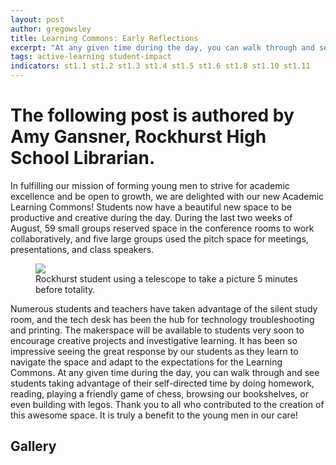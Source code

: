 ```yaml
---
layout: post
author: gregowsley
title: Learning Commons: Early Reflections
excerpt: "At any given time during the day, you can walk through and see students taking advantage of their self-directed time."
tags: active-learning student-impact
indicators: st1.1 st1.2 st1.3 st1.4 st1.5 st1.6 st1.8 st1.10 st1.11 
---
```

# The following post is authored by Amy Gansner, Rockhurst High School Librarian.

In fulfilling our mission of forming young men to strive for academic excellence and be open to growth, we are delighted with our new Academic Learning Commons! Students now have a beautiful new space to be productive and creative during the day. During the last two weeks of August, 59 small groups reserved space in the conference rooms to work collaboratively, and five large groups used the pitch space for meetings, presentations, and class speakers. 

<div class="flex-wrapper">
  <figure>
    <img src="{{ site.baseurl }}/img/LC-1.jpeg.jpg">
    <figcaption>Rockhurst student using a telescope to take a picture 5 minutes before totality.</figcaption>
  </figure>
</div>

Numerous students and teachers have taken advantage of the silent study room, and the tech desk has been the hub for technology troubleshooting and printing.  The makerspace will be available to students very soon to encourage creative projects and investigative learning. It has been so impressive seeing the great response by our students as they learn to navigate the space and adapt to the expectations for the Learning Commons. At any given time during the day, you can walk through and see students taking advantage of their self-directed time by doing homework, reading, playing a friendly game of chess, browsing our bookshelves, or even building with legos. Thank you to all who contributed to the creation of this awesome space. It is truly a benefit to the young men in our care!

## Gallery

<div class="row">
  <div class="col-xs-3"><a class="image-popup-vertical-fit" href="/img/LC-6.jpeg" title=""><img src="/img/LC-6.jpeg" alt=""></a></div>
  <div class="col-xs-3"><a class="image-popup-vertical-fit" href="/img/LC-7.jpeg" title=""><img src="/img/LC-7.jpeg" alt=""></a></div>
  <div class="col-xs-3"><a class="image-popup-vertical-fit" href="/img/LC-3.jpeg" title=""><img src="/img/LC-3.jpeg" alt=""></a></div>
  <div class="col-xs-3"><a class="image-popup-vertical-fit" href="/img/LC-4.jpeg" title=""><img src="/img/LC-4.jpeg" alt=""></a></div>
</div>
<p>&nbsp;</p>
<div class="row">
  <div class="col-xs-3"><a class="image-popup-vertical-fit" href="/img/LC-2.jpeg" title=""><img src="/img/LC-2.jpeg" alt=""></a></div>
  <div class="col-xs-3"><a class="image-popup-vertical-fit" href="/img/LC-5.jpeg" title=""><img src="/img/LC-5.jpeg" alt=""></a></div>
  <div class="col-xs-3"><a class="image-popup-vertical-fit" href="/img/LC-8.jpeg" title=""><img src="/img/LC-8.jpeg" alt=""></a></div>
  <div class="col-xs-3"><a class="image-popup-vertical-fit" href="/img/LC-9.jpeg" title=""><img src="/img/LC-9.jpeg" alt=""></a></div>
</div>
<p>&nbsp;</p>
